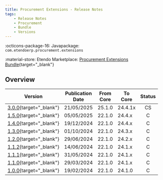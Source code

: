 ```yaml
---
title: Procurement Extensions - Release Notes
tags:
    - Release Notes
    - Procurement
    - Bundle
    - Versions
---
```

:octicons-package-16: Javapackage: `com.etendoerp.procurement.extensions`

:material-store: Etendo Marketplace:  [Procurement Extensions Bundle](https://marketplace.etendo.cloud/#/product-details?module=08BDBA6C314149DBA05CB1A1694F2959){target="_blank"}

## Overview

| Version | Publication Date | From Core | To Core | Status | GitHub |
| --- | --- | --- | --- | :---: | :---: |
| [3.0.0](https://github.com/etendosoftware/com.etendoerp.procurement.extensions/releases/tag/3.0.0){target="_blank"} | 21/05/2025 | 25.1.0 | 24.4.1x | CS | :white_check_mark: |
| [1.5.0](https://github.com/etendosoftware/com.etendoerp.procurement.extensions/releases/tag/1.5.0){target="_blank"} | 05/05/2025 | 22.1.0 | 24.4.x | C | :white_check_mark: |
| [1.4.0](https://github.com/etendosoftware/com.etendoerp.procurement.extensions/releases/tag/1.4.0){target="_blank"} | 19/12/2024 | 22.1.0 | 24.4.x | C | :white_check_mark: |
| [1.3.0](https://github.com/etendosoftware/com.etendoerp.procurement.extensions/releases/tag/1.3.0){target="_blank"} | 01/10/2024 | 22.1.0 | 24.3.x | C | :white_check_mark: |
| [1.2.0](https://github.com/etendosoftware/com.etendoerp.procurement.extensions/releases/tag/1.2.0){target="_blank"} | 29/06/2024 | 22.1.0 | 24.2.x | C | :white_check_mark: |
| [1.1.2](https://github.com/etendosoftware/com.etendoerp.procurement.extensions/releases/tag/1.1.2){target="_blank"} | 14/06/2024 | 22.1.0 | 24.1.x | C | :white_check_mark: |
| [1.1.1](https://github.com/etendosoftware/com.etendoerp.procurement.extensions/releases/tag/1.1.1){target="_blank"} | 31/05/2024 | 22.1.0 | 24.1.x | C | :white_check_mark: |
| [1.1.0](https://github.com/etendosoftware/com.etendoerp.procurement.extensions/releases/tag/1.1.0){target="_blank"} | 29/03/2024 | 22.1.0 | 24.1.x | C | :white_check_mark: |
| [1.0.0](https://github.com/etendosoftware/com.etendoerp.procurement.extensions/releases/tag/1.0.0){target="_blank"} | 19/02/2024 | 22.1.0 | 24.1.0 | C | :white_check_mark: |